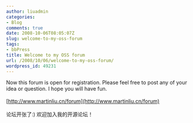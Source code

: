 ```yaml
---
author: liuadmin
categories:
- Blog
comments: true
date: 2008-10-06T08:05:07Z
slug: welcome-to-my-oss-forum
tags:
- bbPress
title: Welcome to my OSS forum
url: /2008/10/06/welcome-to-my-oss-forum/
wordpress_id: 49231
---
```


Now this forum is open for registration. Please feel free to post any of your idea or question. I hope you will have fun.<br /><br />[http://www.martinliu.cn/forum](http://www.martinliu.cn/forum)<br /><br />论坛开张了:) 欢迎加入我的开源论坛！
